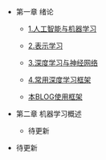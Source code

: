 * 第一章 绪论

  * [1.人工智能与机器学习](./第一章_绪论/人工智能与机器学习.md)

  * [2.表示学习](./第一章_绪论/表示学习.md)

  * [3.深度学习与神经网络](./第一章_绪论/深度学习与神经网络.md)

  * [4.常用深度学习框架](./第一章_绪论/常用深度学习框架.md)

  * [本BLOG使用框架](./第一章_绪论/本BLOG使用框架.md)

- 第二章 机器学习概述
  - 待更新

- 待更新



